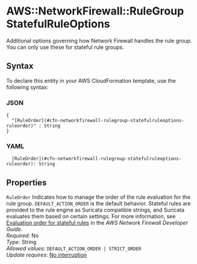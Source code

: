 # AWS::NetworkFirewall::RuleGroup StatefulRuleOptions<a name="aws-properties-networkfirewall-rulegroup-statefulruleoptions"></a>

Additional options governing how Network Firewall handles the rule group\. You can only use these for stateful rule groups\.

## Syntax<a name="aws-properties-networkfirewall-rulegroup-statefulruleoptions-syntax"></a>

To declare this entity in your AWS CloudFormation template, use the following syntax:

### JSON<a name="aws-properties-networkfirewall-rulegroup-statefulruleoptions-syntax.json"></a>

```
{
  "[RuleOrder](#cfn-networkfirewall-rulegroup-statefulruleoptions-ruleorder)" : String
}
```

### YAML<a name="aws-properties-networkfirewall-rulegroup-statefulruleoptions-syntax.yaml"></a>

```
  [RuleOrder](#cfn-networkfirewall-rulegroup-statefulruleoptions-ruleorder): String
```

## Properties<a name="aws-properties-networkfirewall-rulegroup-statefulruleoptions-properties"></a>

`RuleOrder`  <a name="cfn-networkfirewall-rulegroup-statefulruleoptions-ruleorder"></a>
Indicates how to manage the order of the rule evaluation for the rule group\. `DEFAULT_ACTION_ORDER` is the default behavior\. Stateful rules are provided to the rule engine as Suricata compatible strings, and Suricata evaluates them based on certain settings\. For more information, see [Evaluation order for stateful rules](https://docs.aws.amazon.com/network-firewall/latest/developerguide/suricata-rule-evaluation-order.html) in the *AWS Network Firewall Developer Guide*\.   
*Required*: No  
*Type*: String  
*Allowed values*: `DEFAULT_ACTION_ORDER | STRICT_ORDER`  
*Update requires*: [No interruption](https://docs.aws.amazon.com/AWSCloudFormation/latest/UserGuide/using-cfn-updating-stacks-update-behaviors.html#update-no-interrupt)